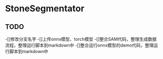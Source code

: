 # StoneSegmentator

## TODO
-[]修改分支名字
-[]上传onnx模型、torch模型
-[]整合SAM代码，整理生成数据流程，整理运行脚本到markdown中
-[]整合运行onnx模型的demo代码，整理运行脚本到markdown中
